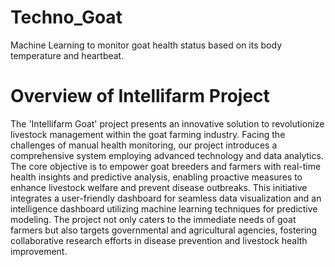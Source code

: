 # Techno_Goat
Machine Learning to monitor goat health status based on its body temperature and heartbeat.

# Overview of Intellifarm Project
The 'Intellifarm Goat' project presents an innovative solution to revolutionize livestock management 
within the goat farming industry. Facing the challenges of manual health monitoring, our project 
introduces a comprehensive system employing advanced technology and data analytics. The core 
objective is to empower goat breeders and farmers with real-time health insights and predictive 
analysis, enabling proactive measures to enhance livestock welfare and prevent disease outbreaks.
This initiative integrates a user-friendly dashboard for seamless data visualization and an intelligence 
dashboard utilizing machine learning techniques for predictive modeling. The project not only caters 
to the immediate needs of goat farmers but also targets governmental and agricultural agencies, 
fostering collaborative research efforts in disease prevention and livestock health improvement.
